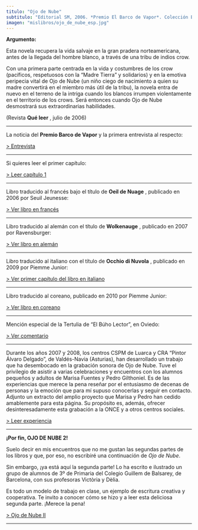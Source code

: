 ```yaml
---
titulo: "Ojo de Nube"
subtitulo: "Editorial SM, 2006. *Premio El Barco de Vapor*. Colección Barco de Vapor, Nº 186. Ilustraciones de cubierta e interiores: *Jesús Gabán*"
imagen: "mislibros/ojo_de_nube_esp.jpg"
---
```

 **Argumento:**

Esta novela recupera la vida salvaje en la gran pradera norteamericana, antes
de la llegada del hombre blanco, a través de una tribu de indios crow.

Con una primera parte centrada en la vida y costumbres de los crow
(pacíficos, respetuosos con la “Madre Tierra” y solidarios) y en la emotiva
peripecia vital de Ojo de Nube (un niño ciego de nacimiento a quien su madre
convertirá en el miembro más útil de la tribu), la novela entra de nuevo en
el terreno de la intriga cuando los blancos irrumpen violentamente en el
territorio de los crows. Será entonces cuando Ojo de Nube desmostrará sus
extraordinarias habilidades.

(Revista **Qué leer** , julio de 2006)

* * *

La noticia del **Premio Barco de Vapor** y la primera entrevista al respecto:

[> Entrevista](http:/ver/paraleer/entrev_odn1)

* * *

Si quieres leer el primer capítulo:

[> Leer capítulo 1](/ver/paraleer/ojodenube-capitulo1)

* * *

Libro traducido al francés bajo el título de **Oeil de Nuage** , publicado en
2006 por Seuil Jeunesse:

[> Ver libro en francés](/ver/paraleer/ojo-nube-fr)

* * *

Libro traducido al alemán con el título de **Wolkenauge** , publicado en 2007
por Ravensburger:

[> Ver libro en alemán](/ver/paraleer/ojonube-aleman)

* * *

Libro traducido al italiano con el título de **Occhio di Nuvola** , publicado
en 2009 por Piemme Junior:

[> Ver primer capítulo del libro en italiano](/ver/paraleer/ojonube_italiano)

* * *

Libro traducido al coreano, publicado en 2010 por Piemme Junior:

[> Ver libro en coreano](/ver/paraleer/ojonube-coreano)

* * *

Mención especial de la Tertulia de “El Búho Lector”, en Oviedo:

[> Ver comentario](/ver/paraleer/ojo-nube-buho)

* * *

Durante los años 2007 y 2008, los centros CSPM de Luarca y CRA “Pintor Álvaro
Delgado”, de Valdés-Navia (Asturias), han desarrollado un trabajo que ha
desembocado en la grabación sonora de Ojo de Nube. Tuve el privilegio de
asistir a varias celebraciones y encuentros con los alumnos pequeños y
adultos de Marisa Fuentes y Pedro Gilthoniel. Es de las experiencias que
merece la pena reseñar por el entusiasmo de decenas de personas y la emoción
que para mí supuso conocerlas y seguir en contacto. Adjunto un extracto del
amplio proyecto que Marisa y Pedro han cedido amablemente para esta página.
Su propósito es, además, ofrecer desinteresadamente esta grabación a la ONCE
y a otros centros sociales.

[> Leer experiencia](http:/ver/paraleer/odn_luarca)

* * *

**¡Por fin, OJO DE NUBE 2!**

Suelo decir en mis encuentros que no me gustan las segundas partes de los
libros y que, por eso, no escribiré una continuación de _Ojo de Nube_.

Sin embargo, ¡ya está aquí la segunda parte! Lo ha escrito e ilustrado un
grupo de alumnos de 3º de Primaria del Colegio Guillem de Balsarey, de
Barcelona, con sus profesoras Victòria y Dèlia.

Es todo un modelo de trabajo en clase, un ejemplo de escritura creativa y
cooperativa. Te invito a conocer cómo se hizo y a leer esta deliciosa segunda
parte. ¡Merece la pena!

[> Ojo de Nube II](/ver/encuentros/ojodenube2)

* * *
